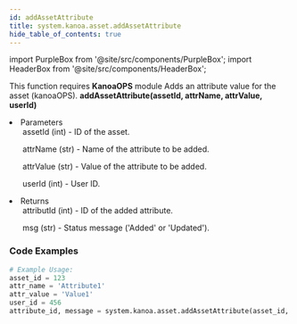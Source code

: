 ```yaml
---
id: addAssetAttribute
title: system.kanoa.asset.addAssetAttribute
hide_table_of_contents: true
---
```


import PurpleBox from '@site/src/components/PurpleBox';
import HeaderBox from '@site/src/components/HeaderBox';

<PurpleBox>This function requires <b>KanoaOPS</b> module</PurpleBox>
<HeaderBox header="Description">Adds an attribute value for the asset (kanoaOPS).</HeaderBox>
<HeaderBox header="Syntax">
    <b>addAssetAttribute(assetId, attrName, attrValue, userId)</b>
    <li> Parameters <br />
        <ul>assetId (int) - ID of the asset.</ul>
        <ul>attrName (str) - Name of the attribute to be added.</ul>
        <ul>attrValue (str) - Value of the attribute to be added.</ul>
        <ul>userId (int) - User ID.</ul>
    </li>
    <li> Returns <br />
        <ul>attributId (int) - ID of the added attribute.</ul>
        <ul>msg (str) - Status message ('Added' or 'Updated').</ul>
    </li>
</HeaderBox>

### Code Examples

```python
# Example Usage:
asset_id = 123
attr_name = 'Attribute1'
attr_value = 'Value1'
user_id = 456
attribute_id, message = system.kanoa.asset.addAssetAttribute(asset_id, attr_name, attr_value, user_id)

